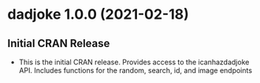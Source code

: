 dadjoke 1.0.0 (2021-02-18)
==========================

## Initial CRAN Release
- This is the initial CRAN release. Provides access to the icanhazdadjoke API.  Includes functions for the random, search, id, and image endpoints